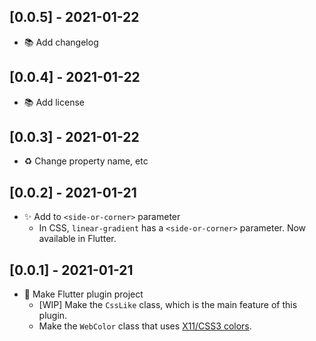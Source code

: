 ## [0.0.5] - 2021-01-22

- 📚 Add changelog

## [0.0.4] - 2021-01-22

- 📚 Add license

## [0.0.3] - 2021-01-22

- ♻️ Change property name, etc

## [0.0.2] - 2021-01-21

- ✨ Add to `<side-or-corner>` parameter
  - In CSS, `linear-gradient` has a `<side-or-corner>` parameter. Now available in Flutter.

## [0.0.1] - 2021-01-21

* 🎉 Make Flutter plugin project
  * [WIP] Make the `CssLike` class, which is the main feature of this plugin.
  * Make the `WebColor` class that uses [X11/CSS3 colors](https://en.wikipedia.org/wiki/Web_colors#X11_color_names).

